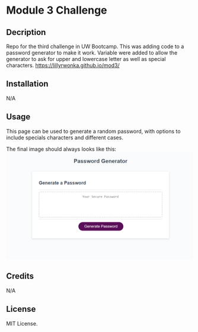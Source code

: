 # Module 3 Challenge

## Decription
Repo for the third challenge in UW Bootcamp.
This was adding code to a password generator to make it work.
Variable were added to allow the generator to ask for upper and lowercase letter as well as special characters.
https://lillyrwonka.github.io/mod3/

## Installation
N/A

## Usage
This page can be used to generate a random password, with options to include specials characters and different cases.

The final image should always looks like this:
![mockup of website](/assets/03-javascript-siteLR.png)

## Credits
N/A

## License
MIT License.
